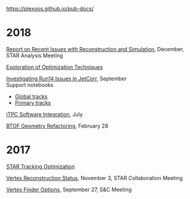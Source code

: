 https://plexoos.github.io/pub-docs/


# 2018

[Report on Recent Issues with Reconstruction and Simulation](star-ana-jetcorr-issue), December, STAR Analysis Meeting

[Exploration of Optimization Techniques](fitna-robust-fitter)

[Investigating Run14 Issues in JetCorr](star-run14-jetcorr-issue), September<br>
Support notebooks
  - [Global tracks](http://nbviewer.jupyter.org/github/plexoos/pub-docs/blob/master/star-run14-jetcorr-issue/notebook_global_tracks.ipynb)
  - [Primary tracks](http://nbviewer.jupyter.org/github/plexoos/pub-docs/blob/master/star-run14-jetcorr-issue/notebook_primary_tracks.ipynb)

[iTPC Software Integration](star-itpc-software), July

[BTOF Geometry Refactoring](star-tof-geo), February 28


# 2017

[STAR Tracking Optimization](star-tracking-optimization)

[Vertex Reconstruction Status](star-ana-vertex-reco-2017-11-03), November 3, STAR Collaboration Meeting

[Vertex Finder Options](star-snc-vertex-options), September 27, S&amp;C Meeting
